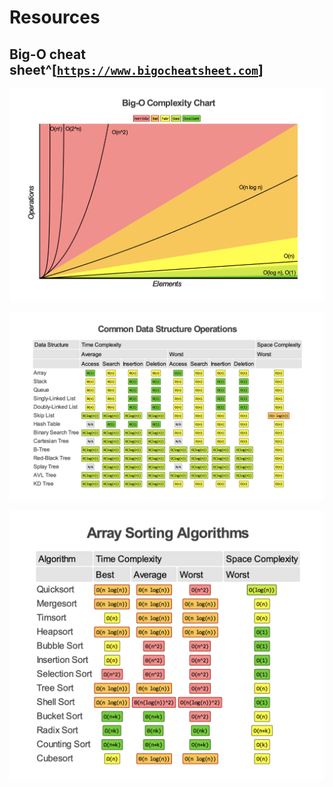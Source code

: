 # Resources

## Big-O cheat sheet^[[`https://www.bigocheatsheet.com`](https://www.bigocheatsheet.com)]

![Big-O Complexity Chart](img/big-o/chart.png)

![Complexity Table of Data Structures](img/big-o/data-structure.png)

![Complexity Table of Sorting Algorithms](img/big-o/sorting.png)
